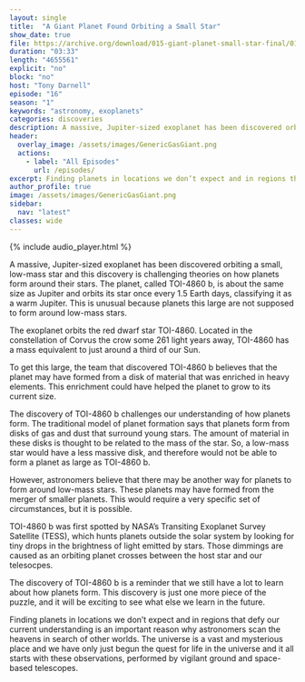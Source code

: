 ```yaml
---
layout: single
title:  "A Giant Planet Found Orbiting a Small Star"
show_date: true
file: https://archive.org/download/015-giant-planet-small-star-final/015_GiantPlanetSmallStar_final.mp3
duration: "03:33"
length: "4655561"
explicit: "no"
block: "no"
host: "Tony Darnell"
episode: "16"
season: "1"
keywords: "astronomy, exoplanets"
categories: discoveries
description: A massive, Jupiter-sized exoplanet has been discovered orbiting a small, low-mass star and this discovery is challenging theories on how planets form around their stars. The planet, called TOI-4860 b, is about the same size as Jupiter and orbits its star once every 1.5 Earth days, classifying it as a warm Jupiter. This is unusual because planets this large are not supposed to form around low-mass stars.
header:
  overlay_image: /assets/images/GenericGasGiant.png
  actions:
    - label: "All Episodes"
      url: /episodes/
excerpt: Finding planets in locations we don’t expect and in regions that defy our current understanding is an important reason why astronomers scan the heavens in search of other worlds
author_profile: true
image: /assets/images/GenericGasGiant.png
sidebar: 
  nav: "latest"
classes: wide
---
```


{% include audio_player.html %} 

A massive, Jupiter-sized exoplanet has been discovered orbiting a small, low-mass star and this discovery is challenging theories on how planets form around their stars. The planet, called TOI-4860 b, is about the same size as Jupiter and orbits its star once every 1.5 Earth days, classifying it as a warm Jupiter. This is unusual because planets this large are not supposed to form around low-mass stars.

The exoplanet orbits the red dwarf star TOI-4860. Located in the constellation of Corvus the crow some 261 light years away, TOI-4860 has a mass equivalent to just around a third of our Sun. 

To get this large, the team that discovered TOI-4860 b believes that the planet may have formed from a disk of material that was enriched in heavy elements. This enrichment could have helped the planet to grow to its current size.

The discovery of TOI-4860 b challenges our understanding of how planets form. The traditional model of planet formation says that planets form from disks of gas and dust that surround young stars. The amount of material in these disks is thought to be related to the mass of the star. So, a low-mass star would have a less massive disk, and therefore would not be able to form a planet as large as TOI-4860 b.

However, astronomers believe that there may be another way for planets to form around low-mass stars. These planets may have formed from the merger of smaller planets. This would require a very specific set of circumstances, but it is possible.

TOI-4860 b was first spotted by NASA’s Transiting Exoplanet Survey Satellite (TESS), which hunts planets outside the solar system by looking for tiny drops in the brightness of light emitted by stars. Those dimmings are caused as an orbiting planet crosses between the host star and our telesocpes.

The discovery of TOI-4860 b is a reminder that we still have a lot to learn about how planets form. This discovery is just one more piece of the puzzle, and it will be exciting to see what else we learn in the future.

Finding planets in locations we don’t expect and in regions that defy our current understanding is an important reason why astronomers scan the heavens in search of other worlds.  The universe is a vast and mysterious place and we have only just begun the quest for life in the universe and it all starts with these observations, performed by vigilant ground and space-based telescopes.

